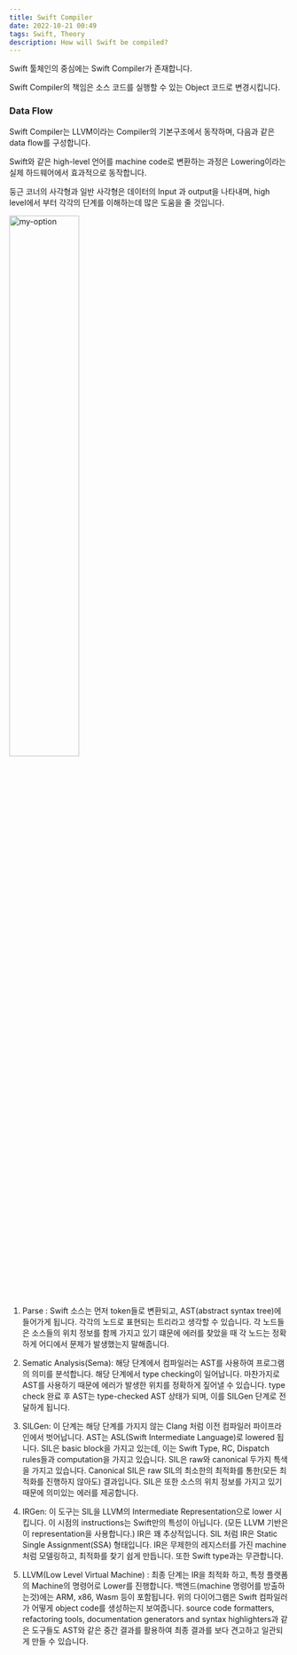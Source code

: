 ```yaml
---
title: Swift Compiler
date: 2022-10-21 00:49
tags: Swift, Theory
description: How will Swift be compiled?
---
```


Swift 툴체인의 중심에는 Swift Compiler가 존재합니다.

Swift Compiler의 책임은 소스 코드를 실행할 수 있는 Object 코드로 변경시킵니다.

### Data Flow 
Swift Compiler는 LLVM이라는 Compiler의 기본구조에서 동작하며, 다음과 같은 data flow를 구성합니다.

Swift와 같은 high-level 언어를 machine code로 변환하는 과정은 Lowering이라는 실제 하드웨어에서 효과적으로 동작합니다.

둥근 코너의 사각형과 일반 사각형은 데이터의 Input 과 output을 나타내며, high level에서 부터 각각의 단계를 이해하는데 많은 도움을 줄 것입니다.

<img width="50%"  alt="my-option" src="https://user-images.githubusercontent.com/68891494/196997871-4c97c0aa-c87a-475a-b79a-82b76d679bb7.png">
</img>

1. Parse : Swift 소스는 먼저 token들로 변환되고, AST(abstract syntax tree)에 들어가게 됩니다.
각각의 노드로 표현되는 트리라고 생각할 수 있습니다. 각 노드들은 소스들의 위치 정보를 함께 가지고 있기 떄문에 에러를 찾았을 때 각 노드는 정확하게 어디에서 문제가 발생했는지 말해줍니다.
2. Sematic Analysis(Sema): 해당 단계에서 컴파일러는 AST를 사용하여 프로그램의 의미를 분석합니다.
    해당 단계에서 type checking이 일어납니다.
    마찬가지로 AST를 사용하기 때문에 에러가 발생한 위치를 정확하게 짚어낼 수 있습니다.
    type check 완료 후 AST는 type-checked AST 상태가 되며, 이를 SILGen 단계로 전달하게 됩니다.
    
3. SILGen: 이 단계는 해당 단계를 가지지 않는 Clang 처럼 이전 컴파일러 파이프라인에서 벗어납니다.
    AST는 ASL(Swift Intermediate Language)로 lowered 됩니다. SIL은 basic block을 가지고 있는데, 이는 Swift Type, RC, Dispatch rules들과 computation을 가지고 있습니다.
    SIL은 raw와 canonical 두가지 특색을 가지고 있습니다. Canonical SIL은 raw SIL의 최소한의 최적화를 통한(모든 최적화를 진행하지 않아도) 결과입니다.
    SIL은 또한 소스의 위치 정보를 가지고 있기 때문에 의미있는 에러를 제공합니다.
    
4. IRGen: 이 도구는 SIL을 LLVM의 Intermediate Representation으로 lower 시킵니다. 이 시점의 instructions는 Swift만의 특성이 아닙니다. (모든 LLVM 기반은 이 representation을 사용합니다.)
    IR은 꽤 추상적입니다. SIL 처럼 IR은 Static Single Assignment(SSA) 형태입니다.
    IR은 무제한의 레지스터를 가진 machine처럼 모델링하고, 최적화를 찾기 쉽게 만듭니다.
    또한 Swift type과는 무관합니다.
    
5. LLVM(Low Level Virtual Machine) : 최종 단계는 IR을 최적화 하고, 특정 플랫폼의 Machine의 명령어로 Lower를 진행합니다.
    백엔드(machine 명령어를 방출하는것)에는 ARM, x86, Wasm 등이 포함됩니다.
    위의 다이어그램은 Swift 컴파일러가 어떻게 object code를 생성하는지 보여줍니다.
    source code formatters, refactoring tools, documentation generators and syntax highlighters과 같은 도구들도 AST와 같은 중간 결과를 활용하여 최종 결과를 보다 견고하고 일관되게 만들 수 있습니다.
